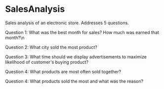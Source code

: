 # SalesAnalysis
Sales analysis of an electronic store. Addresses 5 questions.

Question 1: What was the best month for sales? How much was earned that month?\n

Question 2: What city sold the most product?

Question 3: What time should we display advertisements to maximize likelihood of customer's buying product?

Question 4: What products are most often sold together?

Question 4: What products sold the most and what was the reason?
